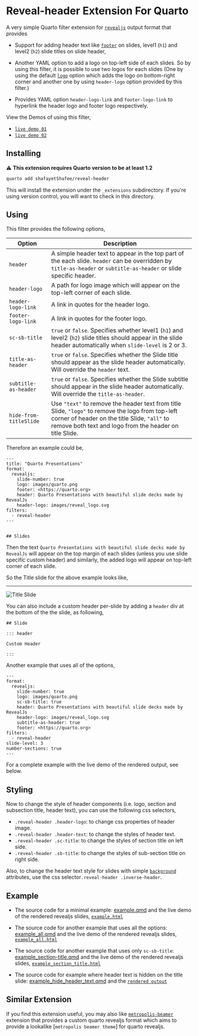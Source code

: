 # Reveal-header Extension For Quarto

A very simple Quarto filter extension for [`revealjs`](https://quarto.org/docs/presentations/revealjs/) output format that provides

- Support for adding header text like [`footer`](https://quarto.org/docs/presentations/revealjs/#footer-logo) on slides, level1 (`h1`) and level2 (`h2`) slide titles on slide header,

- Another YAML option to add a logo on top-left side of each slides. So by using this filter, it is possible to use two logos for each slides (One by using the default [`logo`](https://quarto.org/docs/presentations/revealjs/#footer-logo) option which adds the logo on bottom-right corner and another one by using `header-logo` option provided by this filter.)

- Provides YAML option `header-logo-link` and `footer-logo-link` to hyperlink the header logo and footer logo respectively.

View the Demos of using this filter,

- [`live demo 01`](https://shafayetshafee.github.io/reveal-header/example.html) 
- [`live demo 02`](https://shafayetshafee.github.io/reveal-header/example_all.html) 

## Installing

:warning: **This extension requires Quarto version to be at least 1.2**

```bash
quarto add shafayetShafee/reveal-header
```

This will install the extension under the `_extensions` subdirectory.
If you're using version control, you will want to check in this directory.

## Using

This filter provides the following options,

| Option | Description |
|---|---|
| `header` | A simple header text to appear in the top part of the each slide. `header` can be overridden by `title-as-header` or `subtitle-as-header` or slide specific header. |
| `header-logo` | A path for logo image which will appear on the top-left corner of each slide. |
| `header-logo-link` | A link in quotes for the header logo. |
| `footer-logo-link` | A link in quotes for the footer logo. |
| `sc-sb-title` | `true` or `false`. Specifies whether level1 (`h1`) and level2 (`h2`) slide titles should appear in the slide header automatically when `slide-level` is 2 or 3. |
| `title-as-header` | `true` or `false`. Specifies whether the Slide title should appear as the slide header automatically. Will override the `header` text. |
| `subtitle-as-header` | `true` or `false`. Specifies whether the Slide subtitle should appear in the slide header automatically. Will override the `title-as-header`. |
| `hide-from-titleSlide` | Use `"text"` to remove the header text from title Slide, `"logo"` to remove the logo from top-left corner of header on the title Slide, `"all"` to remove both text and logo from the header on title Slide. |

Therefore an example could be,

```
---
title: "Quarto Presentations"
format:
  revealjs:
    slide-number: true
    logo: images/quarto.png
    footer: <https://quarto.org>
    header: Quarto Presentations with beautiful slide decks made by RevealJs
    header-logo: images/reveal_logo.svg
filters:
  - reveal-header
---


## Slides

```

Then the text `Quarto Presentations with beautiful slide decks made by RevealJs` will appear on the top margin of each slides (unless you use slide specific custom header) and similarly, the added logo will appear on top-left corner of each slide.

So the Title slide for the above example looks like,

<hr>

![Title Slide](images/revealjs_minimal_example_ss.png)

You can also include a custom header per-slide by adding a `header` div at the bottom of the the slide, as following,

```
## Slide

::: header

Custom Header

:::

```


Another example that uses all of the options,

```
---
format: 
  revealjs:
    slide-number: true
    logo: images/quarto.png
    sc-sb-title: true
    header: Quarto Presentations with beautiful slide decks made by RevealJs
    header-logo: images/reveal_logo.svg
    subtitle-as-header: true
    footer: <https://quarto.org>
filters: 
  - reveal-header
slide-level: 3
number-sections: true
---
```

For a complete example with the live demo of the rendered output, see below.


## Styling

Now to change the style of header components (i.e. logo, section and subsection title, header text), you can use the following css selectors,

- `.reveal-header .header-logo`: to change css properties of header image.
- `.reveal-header .header-text`: to change the styles of header text.
- `.reveal-header .sc-title`: to change the styles of section title on left side.
- `.reveal-header .sb-title`: to change the styles of sub-section title on right side.

Also, to change the header text style for slides with simple [`background`](https://quarto.org/docs/presentations/revealjs/#slide-backgrounds) attributes, use the css selector`.reveal-header .inverse-header`.


## Example

- The source code for a minimal example: [example.qmd](example.qmd) and the live demo of the rendered revealjs slides, [`example.html`](https://shafayetshafee.github.io/reveal-header/example.html)

- The source code for another example that uses all the options: [example_all.qmd](example_all.qmd) and the live demo of the rendered revealjs slides, [`example_all.html`](https://shafayetshafee.github.io/reveal-header/example_all.html)

- The source code for another example that uses only `sc-sb-title`: [example_section-title.qmd](example_section-title.qmd) and the live demo of the rendered revealjs slides, [`example_section_title.html`](https://shafayetshafee.github.io/reveal-header/example_section_title.html)

- The source code for example where header text is hidden on the title slide: [example_hide_header_text.qmd](example_hide_header_text.qmd) and the [`rendered output`](https://shafayetshafee.github.io/reveal-header/example_hide_header_text.html)


## Similar Extension

If you find this extension useful, you may also like [`metropolis-beamer`](https://github.com/shafayetShafee/metropolis-beamer/tree/main) extension that provides a custom quarto revealjs format which aims to provide a lookalike [`metropolis beamer theme`] for quarto revealjs.